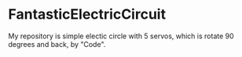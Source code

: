 # FantasticElectricCircuit
My repository is simple electic circle with 5 servos, which is rotate 90 degrees and back, by "Code".
